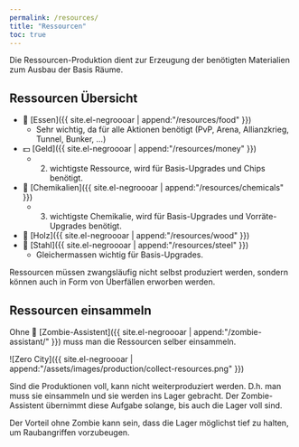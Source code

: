 ```yaml
---
permalink: /resources/
title: "Ressourcen"
toc: true
---
```


Die Ressourcen-Produktion dient zur Erzeugung der benötigten Materialien zum Ausbau der Basis Räume.

## Ressourcen Übersicht

- :hamburger: [Essen]({{ site.el-negroooar | append:"/resources/food" }})
  - Sehr wichtig, da für alle Aktionen benötigt (PvP, Arena, Allianzkrieg, Tunnel, Bunker, ...)
- :dollar: [Geld]({{ site.el-negroooar | append:"/resources/money" }})
  - 2. wichtigste Ressource, wird für Basis-Upgrades und Chips benötigt.
- :pill: [Chemikalien]({{ site.el-negroooar | append:"/resources/chemicals" }})
  - 3. wichtigste Chemikalie, wird für Basis-Upgrades und Vorräte-Upgrades benötigt.
- :door: [Holz]({{ site.el-negroooar | append:"/resources/wood" }})
- :wrench: [Stahl]({{ site.el-negroooar | append:"/resources/steel" }})
  - Gleichermassen wichtig für Basis-Upgrades.
  
Ressourcen müssen zwangsläufig nicht selbst produziert werden, sondern können auch in Form von Überfällen erworben werden.


## Ressourcen einsammeln

Ohne :japanese_goblin: [Zombie-Assistent]({{ site.el-negroooar | append:"/zombie-assistant/" }}) muss man die Ressourcen selber einsammeln.

![Zero City]({{ site.el-negroooar | append:"/assets/images/production/collect-resources.png" }})

Sind die Produktionen voll, kann nicht weiterproduziert werden. D.h. man muss sie einsammeln und sie werden ins Lager gebracht.
Der Zombie-Assistent übernimmt diese Aufgabe solange, bis auch die Lager voll sind.

Der Vorteil ohne Zombie kann sein, dass die Lager möglichst tief zu halten, um Raubangriffen vorzubeugen.